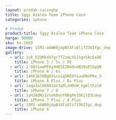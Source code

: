 ```yaml
---
layout: produk-casinghp
title: Iggy Azalea Team iPhone Case
categories: iphone

# Produk
product-title: Iggy Azalea Team iPhone Case
harga: 90000
sku: hn-1669
image-drive: 15M1-a6WB0jdpBtXFiQli7J36Ifgc_dnp
gallery:
  - url: 1uk_b2QMkVA7gr7TZzeLSGJ1gxSAcExOD
    title: iPhone 5 / 5s / SE
  - url: 1-O8V1wwMFAyXHD5EZN49cmB28sES5pQN
    title: iPhone 6 / 6s
  - url: 14KK1676BgOdscuiq5KE6YiuuDNoPKe_5
    title: iPhone 6 Plus / 6s Plus
  - url: 1aqa3alGK04IaV3q9LzHDnW_kgmlthztA
    title: iPhone 7 / 8
  - url: 1yHJAQWjZcVoK0vnt0BgPe1GKilQ3LUwy
    title: iPhone 7 Plus / 8 Plus
  - url: 15M1-a6WB0jdpBtXFiQli7J36Ifgc_dnp
    title: iPhone X
---
```

